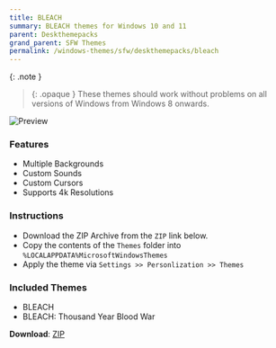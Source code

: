 ```yaml
---
title: BLEACH
summary: BLEACH themes for Windows 10 and 11
parent: Deskthemepacks
grand_parent: SFW Themes
permalink: /windows-themes/sfw/deskthemepacks/bleach
---
```


{: .note }
> {: .opaque }
> These themes should work without problems on all versions of Windows from Windows 8 onwards.

![Preview][Preview]

### Features

* Multiple Backgrounds
* Custom Sounds
* Custom Cursors
* Supports 4k Resolutions

### Instructions

* Download the ZIP Archive from the `ZIP` link below.
* Copy the contents of the `Themes` folder into `%LOCALAPPDATA%MicrosoftWindowsThemes`
* Apply the theme via `Settings >> Personlization >> Themes`

### Included Themes

* BLEACH
* BLEACH: Thousand Year Blood War

**Download**: [ZIP][ZIP]


<!-- ////////////////////////////////////////////////////////////////////////////////////////////////////////////////////// -->

[Preview]: https://gitlab.com/the-back-room/deskthemepacks/sfw/bleach/-/raw/main/Extras/Preview.bmp

<!-- ////////////////////////////////////////////////////////////////////////////////////////////////////////////////////// -->

[ZIP]: https://gitlab.com/the-back-room/deskthemepacks/sfw/bleach/-/archive/main/bleach-main.zip

<!-- ////////////////////////////////////////////////////////////////////////////////////////////////////////////////////// -->



